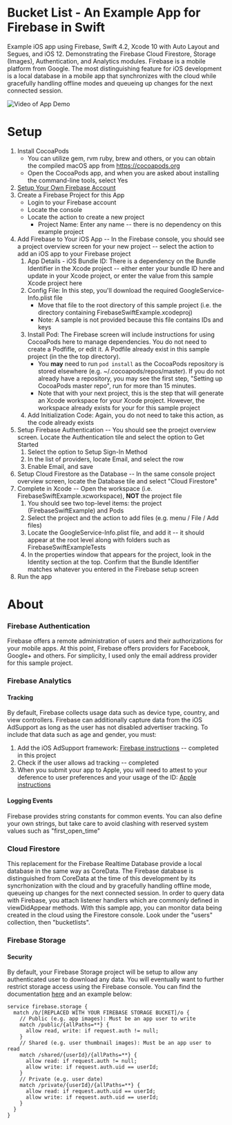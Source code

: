 # Bucket List - An Example App for Firebase in Swift
Example iOS app using Firebase, Swift 4.2, Xcode 10 with Auto Layout and Segues, and iOS 12. Demonstrating the Firebase Cloud Firestore, Storage (Images), Authentication, and Analytics modules. Firebase is a mobile platform from Google. The most distinguishing feature for iOS development is a local database in a mobile app that synchronizes with the cloud while gracefully handling offline modes and queueing up changes for the next connected session.

![Video of App Demo](https://raw.githubusercontent.com/jeffcollier/FirebaseSwiftExample/master/FirebaseSwiftExample/Images/FirebaseSwiftExampleSignIn.gif)

# Setup
1. Install CocoaPods
    * You can utilize gem, rvm ruby, brew and others, or you can obtain the compiled macOS app from https://cocoapods.org
    * Open the CocoaPods app, and when you are asked about installing the command-line tools, select Yes
2. [Setup Your Own Firebase Account](https://firebase.google.com)
3. Create a Firebase Project for this App
    * Login to your Firebase account
    * Locate the console
    * Locate the action to create a new project
        * Project Name: Enter any name -- there is no dependency on this example project
4. Add Firebase to Your iOS App -- In the Firebase console, you should see a project overview screen for your new project -- select the action to add an iOS app to your Firebase project
    1. App Details - iOS Bundle ID: There is a dependency on the Bundle Identifier in the Xcode project -- either enter your bundle ID here and update in your Xcode project, or enter the value from this sample Xcode project here
    2. Config File: In this step, you'll download the required GoogleService-Info.plist file
        * Move that file to the root directory of this sample project (i.e. the directory containing FirebaseSwiftExample.xcodeproj)
        * Note: A sample is not provided because this file contains IDs and keys
    3. Install Pod: The Firebase screen will include instructions for using CocoaPods here to manage dependencies. You do not need to create a Podfifle, or edit it. A Podfile already exist in this sample project (in the the top directory).
        * You **may** need to run ```pod install``` as the CocoaPods repository is stored elsewhere (e.g. ~/.cocoapods/repos/master). If you do not already have a repository, you may see the first step, "Setting up CocoaPods master repo", run for more than 15 minutes.
        * Note that with your next project, this is the step that will generate an Xcode workspace for your Xcode project. However, the workspace already exists for your for this sample project
    4. Add Initialization Code: Again, you do not need to take this action, as the code already exists
5. Setup Firebase Authentication -- You should see the proejct overview screen. Locate the Authentication tile and select the option to Get Started
    1. Select the option to Setup Sign-In Method
    2. In the list of providers, locate Email, and select the row
    3. Enable Email, and save
5. Setup Cloud Firestore as the Database -- In the same console project overview screen, locate the Database tile and select "Cloud Firestore"
6. Complete in Xcode -- Open the workspace (i.e. FirebaseSwiftExample.xcworkspace), **NOT** the project file
    1. You should see two top-level items: the project (FirebaseSwiftExample) and Pods
    2. Select the project and the action to add files (e.g. menu / File / Add files)
    3. Locate the GoogleService-Info.plist file, and add it -- it should appear at the root level along with folders such as FirebaseSwiftExampleTests
    4. In the properties window that appears for the project, look in the Identity section at the top. Confirm that the Bundle Identifier matches whatever you entered in the Firebase setup screen
7. Run the app

# About

### Firebase Authentication
Firebase offers a remote administration of users and their authorizations for your mobile apps. At this point, Firebase offers providers for Facebook, Google+ and others. For simplicity, I used only the email address provider for this sample project. 

### Firebase Analytics
#### Tracking
By default, Firebase collects usage data such as device type, country, and view controllers. Firebase can additionally capture data from the iOS AdSupport as long as the user has not disabled advertiser tracking. To include that data such as age and gender, you must:
1. Add the iOS AdSupport framework: [Firebase instructions](https://firebase.google.com/support/guides/analytics-adsupport) -- completed in this project
2. Check if the user allows ad tracking -- completed
3. When you submit your app to Apple, you will need to attest to your deference to user preferences and your usage of the ID: [Apple instructions](https://developer.apple.com/library/content/documentation/LanguagesUtilities/Conceptual/iTunesConnect_Guide/Chapters/SubmittingTheApp.html#//apple_ref/doc/uid/TP40011225-CH33-SW8)

#### Logging Events
Firebase provides string constants for common events. You can also define your own strings, but take care to avoid clashing with reserved system values such as "first_open_time"

### Cloud Firestore
This replacement for the Firebase Realtime Database provide a local database in the same way as CoreData. The Firebase database is distinguished from CoreData at the time of this development by its syncrhonization with the cloud and by gracefully handling offline mode, queueing up changes for the next connected session. In order to query data with Firebase, you attach listener  handlers which are commonly defined in viewDidAppear methods. With this sample app, you can monitor data being created in the cloud using the Firestore console. Look under the "users" collection, then "bucketlists".

### Firebase Storage

#### Security
By default, your Firebase Storage project will be setup to allow any authenticated user to download any data. You will eventually want to further restrict storage access using the Firebase console. You can find the documentation [here](https://firebase.google.com/docs/storage/security/user-security) and an example below:

```
service firebase.storage {
  match /b/[REPLACED WITH YOUR FIREBASE STORAGE BUCKET]/o {
    // Public (e.g. app images): Must be an app user to write
    match /public/{allPaths=**} {
      allow read, write: if request.auth != null;
    }
    // Shared (e.g. user thumbnail images): Must be an app user to read
    match /shared/{userId}/{allPaths=**} {
      allow read: if request.auth != null;
      allow write: if request.auth.uid == userId;
    }
    // Private (e.g. user date)
    match /private/{userId}/{allPaths=**} {
      allow read: if request.auth.uid == userId;
      allow write: if request.auth.uid == userId;
    }
  }
}
```

